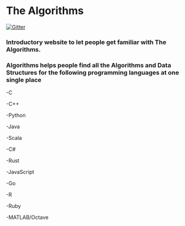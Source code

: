 # The Algorithms
[![Gitter](https://badges.gitter.im/the-algorithms/website.svg)](https://gitter.im/the-algorithms/website?utm_source=badge&utm_medium=badge&utm_campaign=pr-badge)

### Introductory website to let people get familiar with The Algorithms.

### Algorithms helps people find all the Algorithms and Data Structures for the following programming languages at one single place

-C

-C++

-Python

-Java

-Scala

-C#

-Rust

-JavaScript

-Go

-R

-Ruby

-MATLAB/Octave
